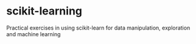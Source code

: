 # scikit-learning
Practical exercises in using scikit-learn for data manipulation, exploration and machine learning
